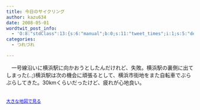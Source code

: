 ```yaml
---
title: 今日のサイクリング
author: kazu634
date: 2008-05-01
wordtwit_post_info:
  - 'O:8:"stdClass":13:{s:6:"manual";b:0;s:11:"tweet_times";i:1;s:5:"delay";i:0;s:7:"enabled";i:1;s:10:"separation";s:2:"60";s:7:"version";s:3:"3.7";s:14:"tweet_template";b:0;s:6:"status";i:2;s:6:"result";a:0:{}s:13:"tweet_counter";i:2;s:13:"tweet_log_ids";a:1:{i:0;i:3959;}s:9:"hash_tags";a:0:{}s:8:"accounts";a:1:{i:0;s:7:"kazu634";}}'
categories:
  - つれづれ

---
```

<div class="section">
<p>
    　一号線沿いに横浜駅に向かおうとしたんだけれど、失敗。横浜駅の裏側に出てしまった(..;)横浜駅は次の機会に頑張るとして、横浜市街地をまた自転車でぶらぶらしてきた。30kmくらいだったけど、疲れが心地良い。
</p>
  
<p>
<center>
</center>
</p>
  
<p>
<br /><small><a href="http://maps.google.co.jp/maps?f=q&#38;hl=ja&#38;geocode=&#38;q=http:%2F%2Froute.alpslab.jp%2Fget.rb%3Fid%3D7712b56a11f594319eeead5a7c08090c%26type%3Dkml&#38;ie=UTF8&#38;ll=35.426879,139.591456&#38;spn=0.065112,0.11318&#38;source=embed" onclick="__gaTracker('send', 'event', 'outbound-article', 'http://maps.google.co.jp/maps?f=q&#038;hl=ja&#038;geocode=&#038;q=http:%2F%2Froute.alpslab.jp%2Fget.rb%3Fid%3D7712b56a11f594319eeead5a7c08090c%26type%3Dkml&#038;ie=UTF8&#038;ll=35.426879,139.591456&#038;spn=0.065112,0.11318&#038;source=embed', '大きな地図で見る');" style="color:#0000FF;text-align:left">大きな地図で見る</a></small>
</p></p>
</div>
